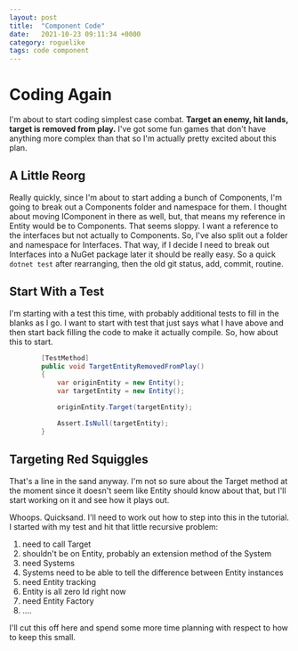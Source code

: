 ```yaml
---
layout: post
title:  "Component Code"
date:   2021-10-23 09:11:34 +0000
category: roguelike
tags: code component
---
```


# Coding Again
I'm about to start coding simplest case combat. __Target an enemy, hit lands, target is removed from play.__ I've got some fun games that don't have anything more complex than that so I'm actually pretty excited about this plan.  

## A Little Reorg
Really quickly, since I'm about to start adding a bunch of Components, I'm going to break out a Components folder and namespace for them. I thought about moving IComponent in there as well, but, that means my reference in Entity would be to Components. That seems sloppy. I want a reference to the interfaces but not actually to Components. So, I've also split out a folder and namespace for Interfaces. That way, if I decide I need to break out Interfaces into a NuGet package later it should be really easy. So a quick ```dotnet test``` after rearranging, then the old git status, add, commit, routine.    

## Start With a Test
I'm starting with a test this time, with probably additional tests to fill in the blanks as I go. I want to start with test that just says what I have above and then start back filling the code to make it actually compile. So, how about this to start.

``` csharp
        [TestMethod]
        public void TargetEntityRemovedFromPlay()
        {
            var originEntity = new Entity();
            var targetEntity = new Entity();

            originEntity.Target(targetEntity);

            Assert.IsNull(targetEntity);
        }
```

## Targeting Red Squiggles
That's a line in the sand anyway. I'm not so sure about the Target method at the moment since it doesn't seem like Entity should know about that, but I'll start working on it and see how it plays out.  

Whoops. Quicksand. I'll need to work out how to step into this in the tutorial. I started with my test and hit that little recursive problem:

1. need to call Target
1. shouldn't be on Entity, probably an extension method of the System
1. need Systems
1. Systems need to be able to tell the difference between Entity instances
1. need Entity tracking
1. Entity is all zero Id right now
1. need Entity Factory
1. ....

I'll cut this off here and spend some more time planning with respect to how to keep this small.  